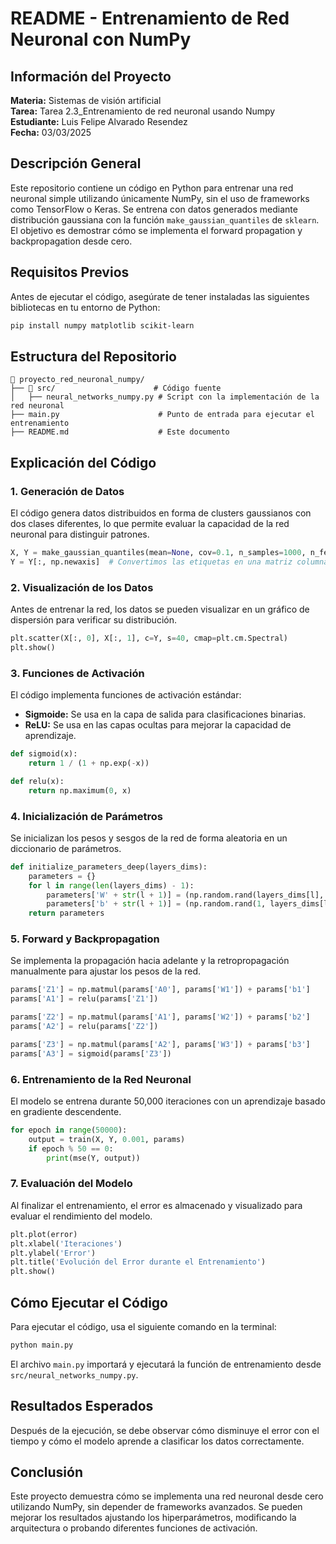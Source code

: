 # README - Entrenamiento de Red Neuronal con NumPy

## Información del Proyecto
**Materia:** Sistemas de visión artificial\
**Tarea:** Tarea 2.3_Entrenamiento de red neuronal usando Numpy\
**Estudiante:** Luis Felipe Alvarado Resendez\
**Fecha:** 03/03/2025  

## Descripción General
Este repositorio contiene un código en Python para entrenar una red neuronal simple utilizando únicamente NumPy, sin el uso de frameworks como TensorFlow o Keras. Se entrena con datos generados mediante distribución gaussiana con la función `make_gaussian_quantiles` de `sklearn`. El objetivo es demostrar cómo se implementa el forward propagation y backpropagation desde cero.

## Requisitos Previos
Antes de ejecutar el código, asegúrate de tener instaladas las siguientes bibliotecas en tu entorno de Python:
```bash
pip install numpy matplotlib scikit-learn
```

## Estructura del Repositorio
```
📂 proyecto_red_neuronal_numpy/
├── 📂 src/                      # Código fuente
│   ├── neural_networks_numpy.py # Script con la implementación de la red neuronal
├── main.py                      # Punto de entrada para ejecutar el entrenamiento
├── README.md                    # Este documento
```

## Explicación del Código

### 1. Generación de Datos
El código genera datos distribuidos en forma de clusters gaussianos con dos clases diferentes, lo que permite evaluar la capacidad de la red neuronal para distinguir patrones.
```python
X, Y = make_gaussian_quantiles(mean=None, cov=0.1, n_samples=1000, n_features=2, n_classes=2, shuffle=True)
Y = Y[:, np.newaxis]  # Convertimos las etiquetas en una matriz columna
```

### 2. Visualización de los Datos
Antes de entrenar la red, los datos se pueden visualizar en un gráfico de dispersión para verificar su distribución.
```python
plt.scatter(X[:, 0], X[:, 1], c=Y, s=40, cmap=plt.cm.Spectral)
plt.show()
```

### 3. Funciones de Activación
El código implementa funciones de activación estándar:
- **Sigmoide:** Se usa en la capa de salida para clasificaciones binarias.
- **ReLU:** Se usa en las capas ocultas para mejorar la capacidad de aprendizaje.
```python
def sigmoid(x):
    return 1 / (1 + np.exp(-x))

def relu(x):
    return np.maximum(0, x)
```

### 4. Inicialización de Parámetros
Se inicializan los pesos y sesgos de la red de forma aleatoria en un diccionario de parámetros.
```python
def initialize_parameters_deep(layers_dims):
    parameters = {}
    for l in range(len(layers_dims) - 1):
        parameters['W' + str(l + 1)] = (np.random.rand(layers_dims[l], layers_dims[l + 1]) * 2) - 1
        parameters['b' + str(l + 1)] = (np.random.rand(1, layers_dims[l + 1]) * 2) - 1
    return parameters
```

### 5. Forward y Backpropagation
Se implementa la propagación hacia adelante y la retropropagación manualmente para ajustar los pesos de la red.
```python
params['Z1'] = np.matmul(params['A0'], params['W1']) + params['b1']
params['A1'] = relu(params['Z1'])

params['Z2'] = np.matmul(params['A1'], params['W2']) + params['b2']
params['A2'] = relu(params['Z2'])

params['Z3'] = np.matmul(params['A2'], params['W3']) + params['b3']
params['A3'] = sigmoid(params['Z3'])
```

### 6. Entrenamiento de la Red Neuronal
El modelo se entrena durante 50,000 iteraciones con un aprendizaje basado en gradiente descendente.
```python
for epoch in range(50000):
    output = train(X, Y, 0.001, params)
    if epoch % 50 == 0:
        print(mse(Y, output))
```

### 7. Evaluación del Modelo
Al finalizar el entrenamiento, el error es almacenado y visualizado para evaluar el rendimiento del modelo.
```python
plt.plot(error)
plt.xlabel('Iteraciones')
plt.ylabel('Error')
plt.title('Evolución del Error durante el Entrenamiento')
plt.show()
```

## Cómo Ejecutar el Código
Para ejecutar el código, usa el siguiente comando en la terminal:
```bash
python main.py
```
El archivo `main.py` importará y ejecutará la función de entrenamiento desde `src/neural_networks_numpy.py`.

## Resultados Esperados
Después de la ejecución, se debe observar cómo disminuye el error con el tiempo y cómo el modelo aprende a clasificar los datos correctamente.

## Conclusión
Este proyecto demuestra cómo se implementa una red neuronal desde cero utilizando NumPy, sin depender de frameworks avanzados. Se pueden mejorar los resultados ajustando los hiperparámetros, modificando la arquitectura o probando diferentes funciones de activación.

